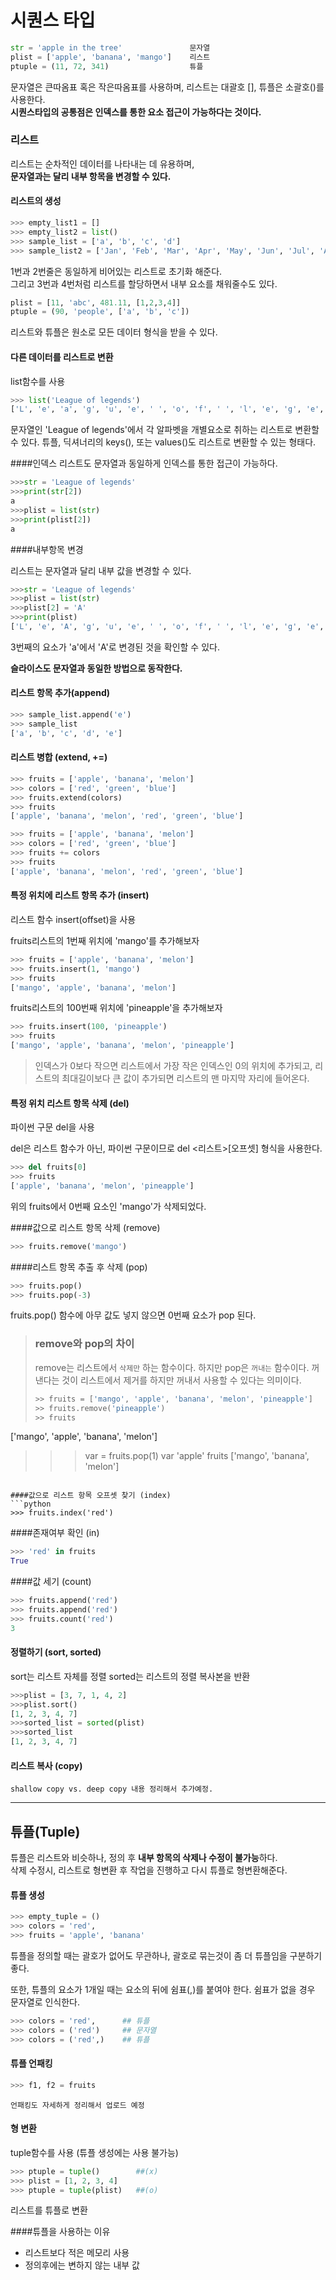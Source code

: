 # 시퀀스 타입

```python
str = 'apple in the tree'   			문자열
plist = ['apple', 'banana', 'mango']	리스트
ptuple = (11, 72, 341)					튜플
```

문자열은 큰따옴표 혹은 작은따옴표를 사용하며, 리스트는 대괄호 [], 튜플은 소괄호()를 사용한다.   
**시퀀스타입의 공통점은 인덱스를 통한 요소 접근이 가능하다는 것이다.**

### 리스트
리스트는 순차적인 데이터를 나타내는 데 유용하며,  
**문자열과는 달리 내부 항목을 변경할 수 있다.**

#### 리스트의 생성

```python
>>> empty_list1 = []
>>> empty_list2 = list()
>>> sample_list = ['a', 'b', 'c', 'd']
>>> sample_list2 = ['Jan', 'Feb', 'Mar', 'Apr', 'May', 'Jun', 'Jul', 'Aug', 'Sep', 'Oct', 'Nov', 'Dec']
```
1번과 2번줄은 동일하게 비어있는 리스트로 초기화 해준다.  
그리고 3번과 4번처럼 리스트를 할당하면서 내부 요소를 채워줄수도 있다. 


```python
plist = [11, 'abc', 481.11, [1,2,3,4]]
ptuple = (90, 'people', ['a', 'b', 'c'])
``` 
리스트와 튜플은 원소로 모든 데이터 형식을 받을 수 있다.  

#### 다른 데이터를 리스트로 변환  
list함수를 사용
```python
>>> list('League of legends')
['L', 'e', 'a', 'g', 'u', 'e', ' ', 'o', 'f', ' ', 'l', 'e', 'g', 'e', 'n', 'd', 's']
```

문자열인 'League of legends'에서 각 알파벳을 개별요소로 취하는 리스트로 변환할 수 있다. 튜플, 딕셔너리의 keys(), 또는 values()도 리스트로 변환할 수 있는 형태다. 

####인덱스
리스트도 문자열과 동일하게 인덱스를 통한 접근이 가능하다.  
```python
>>>str = 'League of legends'
>>>print(str[2])
a
>>>plist = list(str)
>>>print(plist[2])
a
```

####내부항목 변경

리스트는 문자열과 달리 내부 값을 변경할 수 있다. 

```python
>>>str = 'League of legends'
>>>plist = list(str)
>>>plist[2] = 'A'
>>>print(plist)
['L', 'e', 'A', 'g', 'u', 'e', ' ', 'o', 'f', ' ', 'l', 'e', 'g', 'e', 'n', 'd', 's']
```
3번째의 요소가 'a'에서 'A'로 변경된 것을 확인할 수 있다.  

**슬라이스도 문자열과 동일한 방법으로 동작한다.**  

#### 리스트 항목 추가(append)
```python
>>> sample_list.append('e')
>>> sample_list
['a', 'b', 'c', 'd', 'e']
```

#### 리스트 병합 (extend, +=)

```python
>>> fruits = ['apple', 'banana', 'melon']
>>> colors = ['red', 'green', 'blue']
>>> fruits.extend(colors)
>>> fruits
['apple', 'banana', 'melon', 'red', 'green', 'blue']

>>> fruits = ['apple', 'banana', 'melon']
>>> colors = ['red', 'green', 'blue']
>>> fruits += colors
>>> fruits
['apple', 'banana', 'melon', 'red', 'green', 'blue']
```

#### 특정 위치에 리스트 항목 추가 (insert)

리스트 함수 insert(offset)을 사용

fruits리스트의 1번째 위치에 'mango'를 추가해보자  
```python
>>> fruits = ['apple', 'banana', 'melon']
>>> fruits.insert(1, 'mango')
>>> fruits
['mango', 'apple', 'banana', 'melon']
```

fruits리스트의 100번째 위치에 'pineapple'을 추가해보자
```python
>>> fruits.insert(100, 'pineapple')
>>> fruits
['mango', 'apple', 'banana', 'melon', 'pineapple']
```

>인덱스가 0보다 작으면 리스트에서 가장 작은 인덱스인 0의 위치에 추가되고, 리스트의 최대길이보다 큰 값이 추가되면 리스트의 맨 마지막 자리에 들어온다.  


#### 특정 위치 리스트 항목 삭제 (del)

파이썬 구문 del을 사용

del은 리스트 함수가 아닌, 파이썬 구문이므로 del <리스트>[오프셋] 형식을 사용한다.
```python
>>> del fruits[0]
>>> fruits
['apple', 'banana', 'melon', 'pineapple']
```

위의 fruits에서 0번째 요소인 'mango'가 삭제되었다.  

####값으로 리스트 항목 삭제 (remove)

```python
>>> fruits.remove('mango')
```
####리스트 항목 추출 후 삭제 (pop)
```python
>>> fruits.pop()
>>> fruits.pop(-3)
```
fruits.pop() 함수에 아무 값도 넣지 않으면 0번째 요소가 pop 된다. 

>### remove와 pop의 차이
>remove는 리스트에서 `삭제만` 하는 함수이다. 하지만 pop은 `꺼내는` 함수이다. 꺼낸다는 것이 리스트에서 제거를 하지만 꺼내서 사용할 수 있다는 의미이다.  
>```python
>>> fruits = ['mango', 'apple', 'banana', 'melon', 'pineapple']
>>> fruits.remove('pineapple')
>>> fruits
['mango', 'apple', 'banana', 'melon']
>>> var = fruits.pop(1)
>>> var
'apple'
>>> fruits
['mango', 'banana', 'melon']
```

####값으로 리스트 항목 오프셋 찾기 (index)
```python
>>> fruits.index('red')
```
####존재여부 확인 (in)
```python
>>> 'red' in fruits
True
```

####값 세기 (count)
```python
>>> fruits.append('red')
>>> fruits.append('red')
>>> fruits.count('red')
3
```

#### 정렬하기 (sort, sorted)

sort는 리스트 자체를 정렬
sorted는 리스트의 정렬 복사본을 반환

```python
>>>plist = [3, 7, 1, 4, 2]
>>>plist.sort()
[1, 2, 3, 4, 7]
>>>sorted_list = sorted(plist)
>>>sorted_list
[1, 2, 3, 4, 7]
```

#### 리스트 복사 (copy)

`shallow copy vs. deep copy 내용 정리해서 추가예정.`

---

## 튜플(Tuple)

튜플은 리스트와 비슷하나, 정의 후 **내부 항목의 삭제나 수정이 불가능**하다.  
삭제 수정시, 리스트로 형변환 후 작업을 진행하고 다시 튜플로 형변환해준다.  

#### 튜플 생성

```python
>>> empty_tuple = ()
>>> colors = 'red', 
>>> fruits = 'apple', 'banana'
```
튜플을 정의할 때는 괄호가 없어도 무관하나, 괄호로 묶는것이 좀 더 튜플임을 구분하기 좋다.

또한, 튜플의 요소가 1개일 때는 요소의 뒤에 쉼표(,)를 붙여야 한다. 쉼표가 없을 경우 문자열로 인식한다.  
```python
>>> colors = 'red',      ## 튜플
>>> colors = ('red')     ## 문자열 
>>> colors = ('red',)    ## 튜플 
```

#### 튜플 언패킹

```python
>>> f1, f2 = fruits
```

`언패킹도 자세하게 정리해서 업로드 예정`

#### 형 변환

tuple함수를 사용 (튜플 생성에는 사용 불가능)

```python
>>> ptuple = tuple()        ##(x)
>>> plist = [1, 2, 3, 4]
>>> ptuple = tuple(plist)   ##(o)
```
리스트를 튜플로 변환

####튜플을 사용하는 이유

- 리스트보다 적은 메모리 사용
- 정의후에는 변하지 않는 내부 값
 
